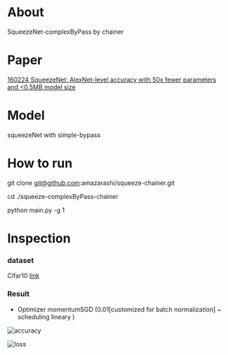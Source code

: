 # About

SqueezeNet-complexByPass by chainer

# Paper

[160224 SqueezeNet: AlexNet-level accuracy with 50x fewer parameters and <0.5MB model size](https://arxiv.org/abs/1602.07360)

# Model

squeezeNet with simple-bypass

# How to run
git clone git@github.com:amazarashi/squeeze-chainer.git

cd ./squeeze-complexByPass-chainer

python main.py -g 1

# Inspection

### dataset
Cifar10 [link](https://www.cs.toronto.edu/~kriz/cifar.html)

### Result

 - Optimizer momentumSGD (0.01[customized for batch normalization] ~ scheduling lineary )

![accuracy](https://github.com/amazarashi/squeeze-complexByPass-chainer/blob/develop/result/log/accuracy.png "")

![loss](https://github.com/amazarashi/squeeze-complexByPass-chainer/blob/develop/result/log/loss.png "")
